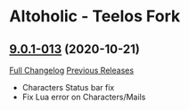 # Altoholic - Teelos Fork

## [9.0.1-013](https://github.com/teelolws/Altoholic-Retail/tree/9.0.1-013) (2020-10-21)
[Full Changelog](https://github.com/teelolws/Altoholic-Retail/compare/9.0.1-012...9.0.1-013) [Previous Releases](https://github.com/teelolws/Altoholic-Retail/releases)

- Characters Status bar fix  
- Fix Lua error on Characters/Mails  
